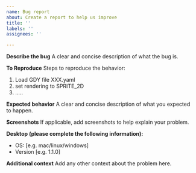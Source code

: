 ```yaml
---
name: Bug report
about: Create a report to help us improve
title: ''
labels: ''
assignees: ''

---
```


**Describe the bug**
A clear and concise description of what the bug is.

**To Reproduce**
Steps to reproduce the behavior:
1. Load GDY file XXX.yaml
2. set rendering to SPRITE_2D
3. .....

**Expected behavior**
A clear and concise description of what you expected to happen.

**Screenshots**
If applicable, add screenshots to help explain your problem.

**Desktop (please complete the following information):**
 - OS: [e.g. mac/linux/windows]
 - Version [e.g. 1.1.0]

**Additional context**
Add any other context about the problem here.
